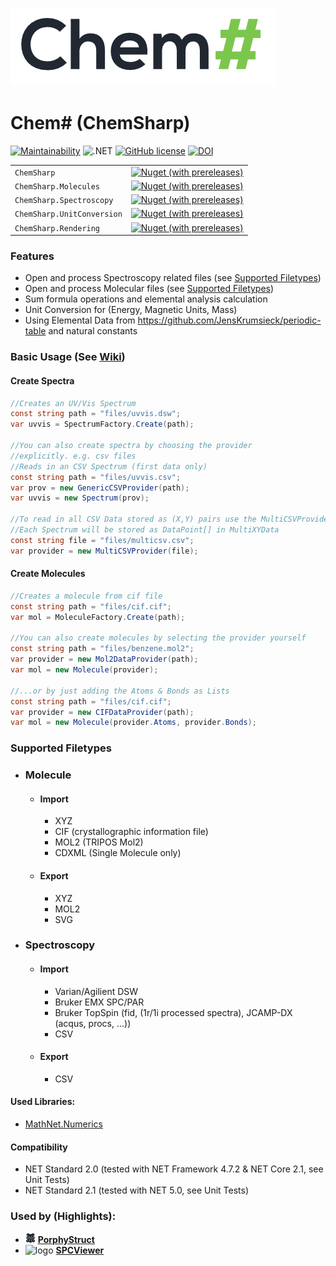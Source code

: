 ![](https://raw.githubusercontent.com/JensKrumsieck/ChemSharp/master/.github/chemsharp.png)
# Chem# (ChemSharp)

[![Maintainability](https://api.codeclimate.com/v1/badges/bb81db40213cc68deb97/maintainability)](https://codeclimate.com/github/JensKrumsieck/ChemSharp/maintainability)
![.NET](https://github.com/JensKrumsieck/ChemSharp/workflows/.NET/badge.svg)
[![GitHub license](https://img.shields.io/github/license/JensKrumsieck/ChemSharp)](https://github.com/JensKrumsieck/ChemSharp/blob/master/LICENSE)
[![DOI](https://zenodo.org/badge/284711532.svg)](https://zenodo.org/badge/latestdoi/284711532)

| | |
|-|-|
| `ChemSharp` | [![Nuget (with prereleases)](https://img.shields.io/nuget/vpre/ChemSharp)](https://www.nuget.org/packages/ChemSharp/) |
| `ChemSharp.Molecules` | [![Nuget (with prereleases)](https://img.shields.io/nuget/vpre/ChemSharp.Molecules)](https://www.nuget.org/packages/ChemSharp.Molecules/) |
| `ChemSharp.Spectroscopy` | [![Nuget (with prereleases)](https://img.shields.io/nuget/vpre/ChemSharp.Spectroscopy)](https://www.nuget.org/packages/ChemSharp.Spectroscopy/) |
|`ChemSharp.UnitConversion` | [![Nuget (with prereleases)](https://img.shields.io/nuget/vpre/ChemSharp.UnitConversion)](https://www.nuget.org/packages/ChemSharp.UnitConversion/) |
| `ChemSharp.Rendering` | [![Nuget (with prereleases)](https://img.shields.io/nuget/vpre/ChemSharp.Rendering)](https://www.nuget.org/packages/ChemSharp.Rendering/)|

### Features
* Open and process Spectroscopy related files (see [Supported Filetypes](#spectroscopy))
* Open and process Molecular files (see [Supported Filetypes](#molecule))
* Sum formula operations and elemental analysis calculation
* Unit Conversion for (Energy, Magnetic Units, Mass)
* Using Elemental Data from https://github.com/JensKrumsieck/periodic-table and natural constants

### Basic Usage (See [Wiki](https://github.com/JensKrumsieck/ChemSharp/wiki))
#### Create Spectra
```csharp
//Creates an UV/Vis Spectrum
const string path = "files/uvvis.dsw";
var uvvis = SpectrumFactory.Create(path);

//You can also create spectra by choosing the provider 
//explicitly. e.g. csv files
//Reads in an CSV Spectrum (first data only)
const string path = "files/uvvis.csv";
var prov = new GenericCSVProvider(path);
var uvvis = new Spectrum(prov);

//To read in all CSV Data stored as (X,Y) pairs use the MultiCSVProvider
//Each Spectrum will be stored as DataPoint[] in MultiXYData
const string file = "files/multicsv.csv";
var provider = new MultiCSVProvider(file);
```
#### Create Molecules
```csharp
//Creates a molecule from cif file
const string path = "files/cif.cif";
var mol = MoleculeFactory.Create(path);

//You can also create molecules by selecting the provider yourself
const string path = "files/benzene.mol2";
var provider = new Mol2DataProvider(path);
var mol = new Molecule(provider);

//...or by just adding the Atoms & Bonds as Lists
const string path = "files/cif.cif";
var provider = new CIFDataProvider(path);
var mol = new Molecule(provider.Atoms, provider.Bonds);
```
### Supported Filetypes
* ### Molecule
	* #### Import
		* XYZ
		* CIF (crystallographic information file)
		* MOL2 (TRIPOS Mol2)
		* CDXML (Single Molecule only)
	* #### Export
		* XYZ
		* MOL2
		* SVG

* ### Spectroscopy
	* #### Import
		* Varian/Agilient DSW
		* Bruker EMX SPC/PAR
		* Bruker TopSpin (fid, (1r/1i processed spectra), JCAMP-DX (acqus, procs, ...))
		* CSV
	* #### Export
		* CSV

#### Used Libraries:
* [MathNet.Numerics](https://github.com/mathnet/mathnet-numerics)

#### Compatibility
* NET Standard 2.0 (tested with NET Framework 4.7.2 & NET Core 2.1, see Unit Tests)
* NET Standard 2.1 (tested with NET 5.0, see Unit Tests)

### Used by (Highlights):
*  <img src="https://github.com/JensKrumsieck/PorphyStruct/blob/master/PorphyStruct.WPF/Resources/porphystruct.png" alt="logo" height="16"/>  **[PorphyStruct](https://github.com/JensKrumsieck/PorphyStruct)**
* <img src="https://raw.githubusercontent.com/JensKrumsieck/SPCViewer/chemsharp/.github/spc.png" alt="logo" height="16"/>  **[SPCViewer](https://github.com/JensKrumsieck/SPCViewer)**

